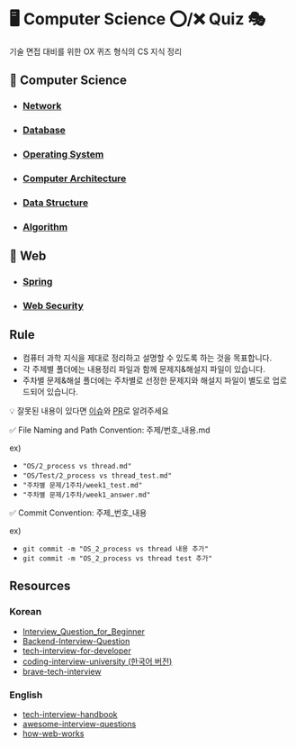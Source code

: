   # 🖥 Computer Science ⭕/❌ Quiz 🎭
기술 면접 대비를 위한 OX 퀴즈 형식의 CS 지식 정리


## 📍 Computer Science

- ### [Network](./Computer%20Science/Network/)
- ### [Database](./Computer%20Science/Database/)
- ### [Operating System](./Computer%20Science/Operating%20System/)
- ### [Computer Architecture](./Computer%20Science/Computer%20Architecture)
- ### [Data Structure](./Computer%20Science/Data%20Structure/)
- ### [Algorithm](./Computer%20Science/Algorithm)

## 📍 Web

- ### [Spring](./Web/Spring)
- ### [Web Security](./Computer%20Science/Web%20Security)

## Rule
- 컴퓨터 과학 지식을 제대로 정리하고 설명할 수 있도록 하는 것을 목표합니다.
- 각 주제별 폴더에는 내용정리 파일과 함께 문제지&해설지 파일이 있습니다.
- 주차별 문제&해설 폴더에는 주차별로 선정한 문제지와 해설지 파일이 별도로 업로드되어 있습니다.

💡 잘못된 내용이 있다면 [이슈](https://github.com/lucycato-backend/Computer-Science-O-X-Quiz/issues)와 [PR](https://github.com/lucycato-backend/Computer-Science-O-X-Quiz/pulls)로 알려주세요

✅ File Naming and Path Convention: 주제/번호_내용.md

ex) 
- `"OS/2_process vs thread.md"`
- `"OS/Test/2_process vs thread_test.md"`
- `"주차별 문제/1주차/week1_test.md"`
- `"주차별 문제/1주차/week1_answer.md"`

✅ Commit Convention: 주제_번호_내용

ex) 
- `git commit -m "OS_2_process vs thread 내용 추가"`
- `git commit -m "OS_2_process vs thread test 추가"`


## Resources
### Korean
- [Interview_Question_for_Beginner](https://github.com/JaeYeopHan/Interview_Question_for_Beginner)
- [Backend-Interview-Question](https://github.com/ksundong/backend-interview-question)
- [tech-interview-for-developer](https://github.com/gyoogle/tech-interview-for-developer)
- [coding-interview-university (한국어 버전)](https://github.com/jwasham/coding-interview-university/blob/main/translations/README-ko.md)
- [brave-tech-interview](https://github.com/brave-people/brave-tech-interview)
### English
- [tech-interview-handbook](https://github.com/yangshun/tech-interview-handbook)
- [awesome-interview-questions](https://github.com/DopplerHQ/awesome-interview-questions)
- [how-web-works](https://github.com/vasanthk/how-web-works)